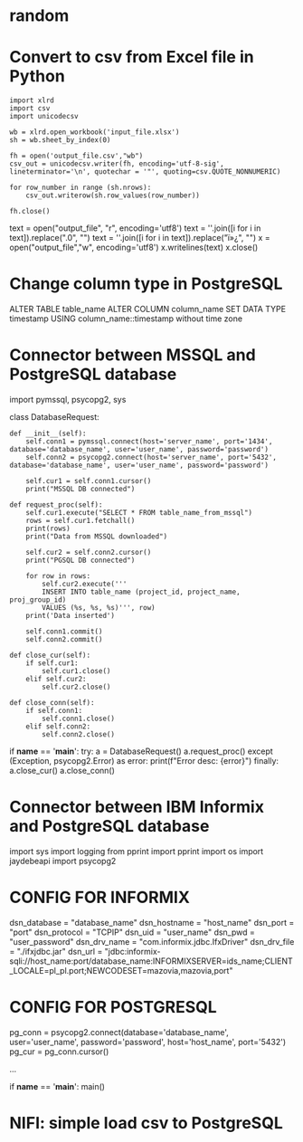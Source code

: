 # random

# Convert to csv from Excel file in Python

	import xlrd
	import csv
	import unicodecsv
	
	wb = xlrd.open_workbook('input_file.xlsx')
	sh = wb.sheet_by_index(0)
	
	fh = open('output_file.csv',"wb")
	csv_out = unicodecsv.writer(fh, encoding='utf-8-sig', lineterminator='\n', quotechar = '"', quoting=csv.QUOTE_NONNUMERIC)
	
	for row_number in range (sh.nrows):
	    csv_out.writerow(sh.row_values(row_number))
	
	fh.close()

text = open("output_file", "r", encoding='utf8')
text = ''.join([i for i in text]).replace(".0", "")
text = ''.join([i for i in text]).replace("ï»¿", "")
x = open("output_file","w", encoding='utf8')
x.writelines(text)
x.close()

# Change column type in PostgreSQL

ALTER TABLE table_name ALTER COLUMN column_name SET DATA TYPE timestamp USING column_name::timestamp without time zone

# Connector between MSSQL and PostgreSQL database

import pymssql, psycopg2, sys

class DatabaseRequest:

    def __init__(self):
        self.conn1 = pymssql.connect(host='server_name', port='1434', database='database_name', user='user_name', password='password')
        self.conn2 = psycopg2.connect(host='server_name', port='5432', database='database_name', user='user_name', password='password')
        
        self.cur1 = self.conn1.cursor()
        print("MSSQL DB connected")

    def request_proc(self):
        self.cur1.execute("SELECT * FROM table_name_from_mssql")
        rows = self.cur1.fetchall()
        print(rows)
        print("Data from MSSQL downloaded") 

        self.cur2 = self.conn2.cursor()
        print("PGSQL DB connected")
        
        for row in rows:
            self.cur2.execute('''
			INSERT INTO table_name (project_id, project_name, proj_group_id) 
			VALUES (%s, %s, %s)''', row)
        print('Data inserted')

        self.conn1.commit()
        self.conn2.commit()
        
    def close_cur(self):
        if self.cur1:
            self.cur1.close()
        elif self.cur2:
            self.cur2.close()

    def close_conn(self):
        if self.conn1:
            self.conn1.close()
        elif self.conn2:
            self.conn2.close()

if __name__ == '__main__':
    try:
        a = DatabaseRequest()
        a.request_proc()
    except (Exception, psycopg2.Error) as error:
        print(f"Error desc: {error}")
    finally:
        a.close_cur()
        a.close_conn()
        
# Connector between IBM Informix and PostgreSQL database

import sys
import logging
from pprint import pprint
import os
import jaydebeapi
import psycopg2

# CONFIG FOR INFORMIX
dsn_database = "database_name"
dsn_hostname = "host_name"
dsn_port = "port"
dsn_protocol = "TCPIP"
dsn_uid = "user_name"
dsn_pwd = "user_password"
dsn_drv_name = "com.informix.jdbc.IfxDriver"
dsn_drv_file = "./ifxjdbc.jar"
dsn_url = "jdbc:informix-sqli://host_name:port/database_name:INFORMIXSERVER=ids_name;CLIENT_LOCALE=pl_pl.port;NEWCODESET=mazovia,mazovia,port"

# CONFIG FOR POSTGRESQL
pg_conn = psycopg2.connect(database='database_name', user='user_name', password='password', host='host_name', port='5432')
pg_cur = pg_conn.cursor()

...

if __name__ == '__main__':
    main()

# NIFI: simple load csv to PostgreSQL

<?xml version="1.0" encoding="UTF-8" standalone="yes"?>
<template encoding-version="1.2">
    <description></description>
    <groupId>edd5ca27-016d-1000-f910-b874992b16db</groupId>
    <name>csv_to_postgres</name>
    <snippet>
        <connections>
            <id>33ee143a-a788-35e9-0000-000000000000</id>
            <parentGroupId>78ed13ea-8e77-355e-0000-000000000000</parentGroupId>
            <backPressureDataSizeThreshold>1 GB</backPressureDataSizeThreshold>
            <backPressureObjectThreshold>10000</backPressureObjectThreshold>
            <destination>
                <groupId>78ed13ea-8e77-355e-0000-000000000000</groupId>
                <id>609c6845-640a-3edc-0000-000000000000</id>
                <type>PROCESSOR</type>
            </destination>
            <flowFileExpiration>0 sec</flowFileExpiration>
            <labelIndex>1</labelIndex>
            <loadBalanceCompression>DO_NOT_COMPRESS</loadBalanceCompression>
            <loadBalancePartitionAttribute></loadBalancePartitionAttribute>
            <loadBalanceStatus>LOAD_BALANCE_NOT_CONFIGURED</loadBalanceStatus>
            <loadBalanceStrategy>DO_NOT_LOAD_BALANCE</loadBalanceStrategy>
            <name></name>
            <selectedRelationships>success</selectedRelationships>
            <source>
                <groupId>78ed13ea-8e77-355e-0000-000000000000</groupId>
                <id>3460a102-c24d-3e37-0000-000000000000</id>
                <type>PROCESSOR</type>
            </source>
            <zIndex>0</zIndex>
        </connections>
        <connections>
            <id>4ce1cfbe-40b9-3a0c-0000-000000000000</id>
            <parentGroupId>78ed13ea-8e77-355e-0000-000000000000</parentGroupId>
            <backPressureDataSizeThreshold>1 GB</backPressureDataSizeThreshold>
            <backPressureObjectThreshold>10000</backPressureObjectThreshold>
            <destination>
                <groupId>78ed13ea-8e77-355e-0000-000000000000</groupId>
                <id>a3f416b4-ae35-3d0f-0000-000000000000</id>
                <type>PROCESSOR</type>
            </destination>
            <flowFileExpiration>0 sec</flowFileExpiration>
            <labelIndex>1</labelIndex>
            <loadBalanceCompression>DO_NOT_COMPRESS</loadBalanceCompression>
            <loadBalancePartitionAttribute></loadBalancePartitionAttribute>
            <loadBalanceStatus>LOAD_BALANCE_NOT_CONFIGURED</loadBalanceStatus>
            <loadBalanceStrategy>DO_NOT_LOAD_BALANCE</loadBalanceStrategy>
            <name></name>
            <selectedRelationships>sql</selectedRelationships>
            <source>
                <groupId>78ed13ea-8e77-355e-0000-000000000000</groupId>
                <id>b9b34187-d5c4-3730-0000-000000000000</id>
                <type>PROCESSOR</type>
            </source>
            <zIndex>0</zIndex>
        </connections>
        <connections>
            <id>7c55f686-f922-32d5-0000-000000000000</id>
            <parentGroupId>78ed13ea-8e77-355e-0000-000000000000</parentGroupId>
            <backPressureDataSizeThreshold>1 GB</backPressureDataSizeThreshold>
            <backPressureObjectThreshold>10000</backPressureObjectThreshold>
            <destination>
                <groupId>78ed13ea-8e77-355e-0000-000000000000</groupId>
                <id>b9b34187-d5c4-3730-0000-000000000000</id>
                <type>PROCESSOR</type>
            </destination>
            <flowFileExpiration>0 sec</flowFileExpiration>
            <labelIndex>1</labelIndex>
            <loadBalanceCompression>DO_NOT_COMPRESS</loadBalanceCompression>
            <loadBalancePartitionAttribute></loadBalancePartitionAttribute>
            <loadBalanceStatus>LOAD_BALANCE_NOT_CONFIGURED</loadBalanceStatus>
            <loadBalanceStrategy>DO_NOT_LOAD_BALANCE</loadBalanceStrategy>
            <name></name>
            <selectedRelationships>success</selectedRelationships>
            <source>
                <groupId>78ed13ea-8e77-355e-0000-000000000000</groupId>
                <id>500e2a2e-6b1f-3aa0-0000-000000000000</id>
                <type>PROCESSOR</type>
            </source>
            <zIndex>0</zIndex>
        </connections>
        <connections>
            <id>afae88cf-c775-3583-0000-000000000000</id>
            <parentGroupId>78ed13ea-8e77-355e-0000-000000000000</parentGroupId>
            <backPressureDataSizeThreshold>1 GB</backPressureDataSizeThreshold>
            <backPressureObjectThreshold>10000</backPressureObjectThreshold>
            <destination>
                <groupId>78ed13ea-8e77-355e-0000-000000000000</groupId>
                <id>500e2a2e-6b1f-3aa0-0000-000000000000</id>
                <type>PROCESSOR</type>
            </destination>
            <flowFileExpiration>0 sec</flowFileExpiration>
            <labelIndex>1</labelIndex>
            <loadBalanceCompression>DO_NOT_COMPRESS</loadBalanceCompression>
            <loadBalancePartitionAttribute></loadBalancePartitionAttribute>
            <loadBalanceStatus>LOAD_BALANCE_NOT_CONFIGURED</loadBalanceStatus>
            <loadBalanceStrategy>DO_NOT_LOAD_BALANCE</loadBalanceStrategy>
            <name></name>
            <selectedRelationships>success</selectedRelationships>
            <source>
                <groupId>78ed13ea-8e77-355e-0000-000000000000</groupId>
                <id>609c6845-640a-3edc-0000-000000000000</id>
                <type>PROCESSOR</type>
            </source>
            <zIndex>0</zIndex>
        </connections>
        <controllerServices>
            <id>d20851ae-43ce-37d5-0000-000000000000</id>
            <parentGroupId>78ed13ea-8e77-355e-0000-000000000000</parentGroupId>
            <bundle>
                <artifact>nifi-dbcp-service-nar</artifact>
                <group>org.apache.nifi</group>
                <version>1.9.2</version>
            </bundle>
            <comments></comments>
            <descriptors>
                <entry>
                    <key>Database Connection URL</key>
                    <value>
                        <name>Database Connection URL</name>
                    </value>
                </entry>
                <entry>
                    <key>Database Driver Class Name</key>
                    <value>
                        <name>Database Driver Class Name</name>
                    </value>
                </entry>
                <entry>
                    <key>database-driver-locations</key>
                    <value>
                        <name>database-driver-locations</name>
                    </value>
                </entry>
                <entry>
                    <key>kerberos-credentials-service</key>
                    <value>
                        <identifiesControllerService>org.apache.nifi.kerberos.KerberosCredentialsService</identifiesControllerService>
                        <name>kerberos-credentials-service</name>
                    </value>
                </entry>
                <entry>
                    <key>Database User</key>
                    <value>
                        <name>Database User</name>
                    </value>
                </entry>
                <entry>
                    <key>Password</key>
                    <value>
                        <name>Password</name>
                    </value>
                </entry>
                <entry>
                    <key>Max Wait Time</key>
                    <value>
                        <name>Max Wait Time</name>
                    </value>
                </entry>
                <entry>
                    <key>Max Total Connections</key>
                    <value>
                        <name>Max Total Connections</name>
                    </value>
                </entry>
                <entry>
                    <key>Validation-query</key>
                    <value>
                        <name>Validation-query</name>
                    </value>
                </entry>
                <entry>
                    <key>dbcp-min-idle-conns</key>
                    <value>
                        <name>dbcp-min-idle-conns</name>
                    </value>
                </entry>
                <entry>
                    <key>dbcp-max-idle-conns</key>
                    <value>
                        <name>dbcp-max-idle-conns</name>
                    </value>
                </entry>
                <entry>
                    <key>dbcp-max-conn-lifetime</key>
                    <value>
                        <name>dbcp-max-conn-lifetime</name>
                    </value>
                </entry>
                <entry>
                    <key>dbcp-time-between-eviction-runs</key>
                    <value>
                        <name>dbcp-time-between-eviction-runs</name>
                    </value>
                </entry>
                <entry>
                    <key>dbcp-min-evictable-idle-time</key>
                    <value>
                        <name>dbcp-min-evictable-idle-time</name>
                    </value>
                </entry>
                <entry>
                    <key>dbcp-soft-min-evictable-idle-time</key>
                    <value>
                        <name>dbcp-soft-min-evictable-idle-time</name>
                    </value>
                </entry>
            </descriptors>
            <name>PGSQLConnectionPool</name>
            <persistsState>false</persistsState>
            <properties>
                <entry>
                    <key>Database Connection URL</key>
                    <value>jdbc:postgresql://localhost:5432/postgres</value>
                </entry>
                <entry>
                    <key>Database Driver Class Name</key>
                    <value>org.postgresql.Driver</value>
                </entry>
                <entry>
                    <key>database-driver-locations</key>
                    <value>file:///C:/Program Files/PostgreSQL/11/share/java/postgresql-42.2.6.jar</value>
                </entry>
                <entry>
                    <key>kerberos-credentials-service</key>
                </entry>
                <entry>
                    <key>Database User</key>
                    <value>postgres</value>
                </entry>
                <entry>
                    <key>Password</key>
                </entry>
                <entry>
                    <key>Max Wait Time</key>
                    <value>500 millis</value>
                </entry>
                <entry>
                    <key>Max Total Connections</key>
                    <value>8</value>
                </entry>
                <entry>
                    <key>Validation-query</key>
                </entry>
                <entry>
                    <key>dbcp-min-idle-conns</key>
                    <value>0</value>
                </entry>
                <entry>
                    <key>dbcp-max-idle-conns</key>
                    <value>8</value>
                </entry>
                <entry>
                    <key>dbcp-max-conn-lifetime</key>
                    <value>-1</value>
                </entry>
                <entry>
                    <key>dbcp-time-between-eviction-runs</key>
                    <value>-1</value>
                </entry>
                <entry>
                    <key>dbcp-min-evictable-idle-time</key>
                    <value>30 mins</value>
                </entry>
                <entry>
                    <key>dbcp-soft-min-evictable-idle-time</key>
                    <value>-1</value>
                </entry>
            </properties>
            <state>ENABLED</state>
            <type>org.apache.nifi.dbcp.DBCPConnectionPool</type>
        </controllerServices>
        <processors>
            <id>3460a102-c24d-3e37-0000-000000000000</id>
            <parentGroupId>78ed13ea-8e77-355e-0000-000000000000</parentGroupId>
            <position>
                <x>4.639170891637946</x>
                <y>0.13751692525983117</y>
            </position>
            <bundle>
                <artifact>nifi-standard-nar</artifact>
                <group>org.apache.nifi</group>
                <version>1.9.2</version>
            </bundle>
            <config>
                <bulletinLevel>WARN</bulletinLevel>
                <comments></comments>
                <concurrentlySchedulableTaskCount>1</concurrentlySchedulableTaskCount>
                <descriptors>
                    <entry>
                        <key>Input Directory</key>
                        <value>
                            <name>Input Directory</name>
                        </value>
                    </entry>
                    <entry>
                        <key>File Filter</key>
                        <value>
                            <name>File Filter</name>
                        </value>
                    </entry>
                    <entry>
                        <key>Path Filter</key>
                        <value>
                            <name>Path Filter</name>
                        </value>
                    </entry>
                    <entry>
                        <key>Batch Size</key>
                        <value>
                            <name>Batch Size</name>
                        </value>
                    </entry>
                    <entry>
                        <key>Keep Source File</key>
                        <value>
                            <name>Keep Source File</name>
                        </value>
                    </entry>
                    <entry>
                        <key>Recurse Subdirectories</key>
                        <value>
                            <name>Recurse Subdirectories</name>
                        </value>
                    </entry>
                    <entry>
                        <key>Polling Interval</key>
                        <value>
                            <name>Polling Interval</name>
                        </value>
                    </entry>
                    <entry>
                        <key>Ignore Hidden Files</key>
                        <value>
                            <name>Ignore Hidden Files</name>
                        </value>
                    </entry>
                    <entry>
                        <key>Minimum File Age</key>
                        <value>
                            <name>Minimum File Age</name>
                        </value>
                    </entry>
                    <entry>
                        <key>Maximum File Age</key>
                        <value>
                            <name>Maximum File Age</name>
                        </value>
                    </entry>
                    <entry>
                        <key>Minimum File Size</key>
                        <value>
                            <name>Minimum File Size</name>
                        </value>
                    </entry>
                    <entry>
                        <key>Maximum File Size</key>
                        <value>
                            <name>Maximum File Size</name>
                        </value>
                    </entry>
                </descriptors>
                <executionNode>ALL</executionNode>
                <lossTolerant>false</lossTolerant>
                <penaltyDuration>30 sec</penaltyDuration>
                <properties>
                    <entry>
                        <key>Input Directory</key>
                        <value>C:\Users\wojciechle\Downloads\dane</value>
                    </entry>
                    <entry>
                        <key>File Filter</key>
                        <value>[^\.].*\.csv</value>
                    </entry>
                    <entry>
                        <key>Path Filter</key>
                    </entry>
                    <entry>
                        <key>Batch Size</key>
                        <value>10</value>
                    </entry>
                    <entry>
                        <key>Keep Source File</key>
                        <value>true</value>
                    </entry>
                    <entry>
                        <key>Recurse Subdirectories</key>
                        <value>true</value>
                    </entry>
                    <entry>
                        <key>Polling Interval</key>
                        <value>0 sec</value>
                    </entry>
                    <entry>
                        <key>Ignore Hidden Files</key>
                        <value>true</value>
                    </entry>
                    <entry>
                        <key>Minimum File Age</key>
                        <value>0 sec</value>
                    </entry>
                    <entry>
                        <key>Maximum File Age</key>
                    </entry>
                    <entry>
                        <key>Minimum File Size</key>
                        <value>0 B</value>
                    </entry>
                    <entry>
                        <key>Maximum File Size</key>
                    </entry>
                </properties>
                <runDurationMillis>0</runDurationMillis>
                <schedulingPeriod>0 sec</schedulingPeriod>
                <schedulingStrategy>TIMER_DRIVEN</schedulingStrategy>
                <yieldDuration>1 sec</yieldDuration>
            </config>
            <executionNodeRestricted>false</executionNodeRestricted>
            <name>GetFile</name>
            <relationships>
                <autoTerminate>false</autoTerminate>
                <name>success</name>
            </relationships>
            <state>STOPPED</state>
            <style/>
            <type>org.apache.nifi.processors.standard.GetFile</type>
        </processors>
        <processors>
            <id>500e2a2e-6b1f-3aa0-0000-000000000000</id>
            <parentGroupId>78ed13ea-8e77-355e-0000-000000000000</parentGroupId>
            <position>
                <x>662.798912533494</x>
                <y>287.1745934674873</y>
            </position>
            <bundle>
                <artifact>nifi-avro-nar</artifact>
                <group>org.apache.nifi</group>
                <version>1.9.2</version>
            </bundle>
            <config>
                <bulletinLevel>WARN</bulletinLevel>
                <comments></comments>
                <concurrentlySchedulableTaskCount>1</concurrentlySchedulableTaskCount>
                <descriptors>
                    <entry>
                        <key>JSON container options</key>
                        <value>
                            <name>JSON container options</name>
                        </value>
                    </entry>
                    <entry>
                        <key>Wrap Single Record</key>
                        <value>
                            <name>Wrap Single Record</name>
                        </value>
                    </entry>
                    <entry>
                        <key>Avro schema</key>
                        <value>
                            <name>Avro schema</name>
                        </value>
                    </entry>
                </descriptors>
                <executionNode>ALL</executionNode>
                <lossTolerant>false</lossTolerant>
                <penaltyDuration>30 sec</penaltyDuration>
                <properties>
                    <entry>
                        <key>JSON container options</key>
                        <value>array</value>
                    </entry>
                    <entry>
                        <key>Wrap Single Record</key>
                        <value>false</value>
                    </entry>
                    <entry>
                        <key>Avro schema</key>
                    </entry>
                </properties>
                <runDurationMillis>0</runDurationMillis>
                <schedulingPeriod>0 sec</schedulingPeriod>
                <schedulingStrategy>TIMER_DRIVEN</schedulingStrategy>
                <yieldDuration>1 sec</yieldDuration>
            </config>
            <executionNodeRestricted>false</executionNodeRestricted>
            <name>ConvertAvroToJSON</name>
            <relationships>
                <autoTerminate>true</autoTerminate>
                <name>failure</name>
            </relationships>
            <relationships>
                <autoTerminate>false</autoTerminate>
                <name>success</name>
            </relationships>
            <state>STOPPED</state>
            <style/>
            <type>org.apache.nifi.processors.avro.ConvertAvroToJSON</type>
        </processors>
        <processors>
            <id>609c6845-640a-3edc-0000-000000000000</id>
            <parentGroupId>78ed13ea-8e77-355e-0000-000000000000</parentGroupId>
            <position>
                <x>663.9475498113296</x>
                <y>0.0</y>
            </position>
            <bundle>
                <artifact>nifi-kite-nar</artifact>
                <group>org.apache.nifi</group>
                <version>1.9.2</version>
            </bundle>
            <config>
                <bulletinLevel>WARN</bulletinLevel>
                <comments></comments>
                <concurrentlySchedulableTaskCount>1</concurrentlySchedulableTaskCount>
                <descriptors>
                    <entry>
                        <key>Hadoop configuration files</key>
                        <value>
                            <name>Hadoop configuration files</name>
                        </value>
                    </entry>
                    <entry>
                        <key>Record schema</key>
                        <value>
                            <name>Record schema</name>
                        </value>
                    </entry>
                    <entry>
                        <key>CSV charset</key>
                        <value>
                            <name>CSV charset</name>
                        </value>
                    </entry>
                    <entry>
                        <key>CSV delimiter</key>
                        <value>
                            <name>CSV delimiter</name>
                        </value>
                    </entry>
                    <entry>
                        <key>CSV quote character</key>
                        <value>
                            <name>CSV quote character</name>
                        </value>
                    </entry>
                    <entry>
                        <key>CSV escape character</key>
                        <value>
                            <name>CSV escape character</name>
                        </value>
                    </entry>
                    <entry>
                        <key>Use CSV header line</key>
                        <value>
                            <name>Use CSV header line</name>
                        </value>
                    </entry>
                    <entry>
                        <key>Lines to skip</key>
                        <value>
                            <name>Lines to skip</name>
                        </value>
                    </entry>
                    <entry>
                        <key>kite-compression-type</key>
                        <value>
                            <name>kite-compression-type</name>
                        </value>
                    </entry>
                </descriptors>
                <executionNode>ALL</executionNode>
                <lossTolerant>false</lossTolerant>
                <penaltyDuration>30 sec</penaltyDuration>
                <properties>
                    <entry>
                        <key>Hadoop configuration files</key>
                    </entry>
                    <entry>
                        <key>Record schema</key>
                        <value>{
     "type": "record",
     "namespace": "example",
     "name": "test",
     "fields": [
   	   { "name": "id", "type": "int" },
	   { "name": "first_name", "type": "string" },
	   { "name": "last_name", "type": "string" },
	   { "name": "company", "type": "string" }
  ]
}</value>
                    </entry>
                    <entry>
                        <key>CSV charset</key>
                        <value>utf8</value>
                    </entry>
                    <entry>
                        <key>CSV delimiter</key>
                        <value>,</value>
                    </entry>
                    <entry>
                        <key>CSV quote character</key>
                        <value>"</value>
                    </entry>
                    <entry>
                        <key>CSV escape character</key>
                        <value>\</value>
                    </entry>
                    <entry>
                        <key>Use CSV header line</key>
                        <value>false</value>
                    </entry>
                    <entry>
                        <key>Lines to skip</key>
                        <value>0</value>
                    </entry>
                    <entry>
                        <key>kite-compression-type</key>
                        <value>SNAPPY</value>
                    </entry>
                </properties>
                <runDurationMillis>0</runDurationMillis>
                <schedulingPeriod>0 sec</schedulingPeriod>
                <schedulingStrategy>TIMER_DRIVEN</schedulingStrategy>
                <yieldDuration>1 sec</yieldDuration>
            </config>
            <executionNodeRestricted>false</executionNodeRestricted>
            <name>ConvertCSVToAvro</name>
            <relationships>
                <autoTerminate>true</autoTerminate>
                <name>failure</name>
            </relationships>
            <relationships>
                <autoTerminate>true</autoTerminate>
                <name>incompatible</name>
            </relationships>
            <relationships>
                <autoTerminate>false</autoTerminate>
                <name>success</name>
            </relationships>
            <state>STOPPED</state>
            <style/>
            <type>org.apache.nifi.processors.kite.ConvertCSVToAvro</type>
        </processors>
        <processors>
            <id>a3f416b4-ae35-3d0f-0000-000000000000</id>
            <parentGroupId>78ed13ea-8e77-355e-0000-000000000000</parentGroupId>
            <position>
                <x>3.4460049181753902</x>
                <y>657.0554716580781</y>
            </position>
            <bundle>
                <artifact>nifi-standard-nar</artifact>
                <group>org.apache.nifi</group>
                <version>1.9.2</version>
            </bundle>
            <config>
                <bulletinLevel>WARN</bulletinLevel>
                <comments></comments>
                <concurrentlySchedulableTaskCount>1</concurrentlySchedulableTaskCount>
                <descriptors>
                    <entry>
                        <key>JDBC Connection Pool</key>
                        <value>
                            <identifiesControllerService>org.apache.nifi.dbcp.DBCPService</identifiesControllerService>
                            <name>JDBC Connection Pool</name>
                        </value>
                    </entry>
                    <entry>
                        <key>putsql-sql-statement</key>
                        <value>
                            <name>putsql-sql-statement</name>
                        </value>
                    </entry>
                    <entry>
                        <key>Support Fragmented Transactions</key>
                        <value>
                            <name>Support Fragmented Transactions</name>
                        </value>
                    </entry>
                    <entry>
                        <key>database-session-autocommit</key>
                        <value>
                            <name>database-session-autocommit</name>
                        </value>
                    </entry>
                    <entry>
                        <key>Transaction Timeout</key>
                        <value>
                            <name>Transaction Timeout</name>
                        </value>
                    </entry>
                    <entry>
                        <key>Batch Size</key>
                        <value>
                            <name>Batch Size</name>
                        </value>
                    </entry>
                    <entry>
                        <key>Obtain Generated Keys</key>
                        <value>
                            <name>Obtain Generated Keys</name>
                        </value>
                    </entry>
                    <entry>
                        <key>rollback-on-failure</key>
                        <value>
                            <name>rollback-on-failure</name>
                        </value>
                    </entry>
                </descriptors>
                <executionNode>ALL</executionNode>
                <lossTolerant>false</lossTolerant>
                <penaltyDuration>30 sec</penaltyDuration>
                <properties>
                    <entry>
                        <key>JDBC Connection Pool</key>
                        <value>d20851ae-43ce-37d5-0000-000000000000</value>
                    </entry>
                    <entry>
                        <key>putsql-sql-statement</key>
                    </entry>
                    <entry>
                        <key>Support Fragmented Transactions</key>
                        <value>true</value>
                    </entry>
                    <entry>
                        <key>database-session-autocommit</key>
                        <value>false</value>
                    </entry>
                    <entry>
                        <key>Transaction Timeout</key>
                    </entry>
                    <entry>
                        <key>Batch Size</key>
                        <value>100</value>
                    </entry>
                    <entry>
                        <key>Obtain Generated Keys</key>
                        <value>false</value>
                    </entry>
                    <entry>
                        <key>rollback-on-failure</key>
                        <value>false</value>
                    </entry>
                </properties>
                <runDurationMillis>0</runDurationMillis>
                <schedulingPeriod>0 sec</schedulingPeriod>
                <schedulingStrategy>TIMER_DRIVEN</schedulingStrategy>
                <yieldDuration>1 sec</yieldDuration>
            </config>
            <executionNodeRestricted>false</executionNodeRestricted>
            <name>PutSQL</name>
            <relationships>
                <autoTerminate>true</autoTerminate>
                <name>failure</name>
            </relationships>
            <relationships>
                <autoTerminate>true</autoTerminate>
                <name>retry</name>
            </relationships>
            <relationships>
                <autoTerminate>true</autoTerminate>
                <name>success</name>
            </relationships>
            <state>STOPPED</state>
            <style/>
            <type>org.apache.nifi.processors.standard.PutSQL</type>
        </processors>
        <processors>
            <id>b9b34187-d5c4-3730-0000-000000000000</id>
            <parentGroupId>78ed13ea-8e77-355e-0000-000000000000</parentGroupId>
            <position>
                <x>0.0</x>
                <y>279.13366432551345</y>
            </position>
            <bundle>
                <artifact>nifi-standard-nar</artifact>
                <group>org.apache.nifi</group>
                <version>1.9.2</version>
            </bundle>
            <config>
                <bulletinLevel>WARN</bulletinLevel>
                <comments></comments>
                <concurrentlySchedulableTaskCount>1</concurrentlySchedulableTaskCount>
                <descriptors>
                    <entry>
                        <key>JDBC Connection Pool</key>
                        <value>
                            <identifiesControllerService>org.apache.nifi.dbcp.DBCPService</identifiesControllerService>
                            <name>JDBC Connection Pool</name>
                        </value>
                    </entry>
                    <entry>
                        <key>Statement Type</key>
                        <value>
                            <name>Statement Type</name>
                        </value>
                    </entry>
                    <entry>
                        <key>Table Name</key>
                        <value>
                            <name>Table Name</name>
                        </value>
                    </entry>
                    <entry>
                        <key>Catalog Name</key>
                        <value>
                            <name>Catalog Name</name>
                        </value>
                    </entry>
                    <entry>
                        <key>Schema Name</key>
                        <value>
                            <name>Schema Name</name>
                        </value>
                    </entry>
                    <entry>
                        <key>Translate Field Names</key>
                        <value>
                            <name>Translate Field Names</name>
                        </value>
                    </entry>
                    <entry>
                        <key>Unmatched Field Behavior</key>
                        <value>
                            <name>Unmatched Field Behavior</name>
                        </value>
                    </entry>
                    <entry>
                        <key>Unmatched Column Behavior</key>
                        <value>
                            <name>Unmatched Column Behavior</name>
                        </value>
                    </entry>
                    <entry>
                        <key>Update Keys</key>
                        <value>
                            <name>Update Keys</name>
                        </value>
                    </entry>
                    <entry>
                        <key>jts-quoted-identifiers</key>
                        <value>
                            <name>jts-quoted-identifiers</name>
                        </value>
                    </entry>
                    <entry>
                        <key>jts-quoted-table-identifiers</key>
                        <value>
                            <name>jts-quoted-table-identifiers</name>
                        </value>
                    </entry>
                    <entry>
                        <key>jts-sql-param-attr-prefix</key>
                        <value>
                            <name>jts-sql-param-attr-prefix</name>
                        </value>
                    </entry>
                    <entry>
                        <key>table-schema-cache-size</key>
                        <value>
                            <name>table-schema-cache-size</name>
                        </value>
                    </entry>
                </descriptors>
                <executionNode>ALL</executionNode>
                <lossTolerant>false</lossTolerant>
                <penaltyDuration>30 sec</penaltyDuration>
                <properties>
                    <entry>
                        <key>JDBC Connection Pool</key>
                        <value>d20851ae-43ce-37d5-0000-000000000000</value>
                    </entry>
                    <entry>
                        <key>Statement Type</key>
                        <value>INSERT</value>
                    </entry>
                    <entry>
                        <key>Table Name</key>
                        <value>test</value>
                    </entry>
                    <entry>
                        <key>Catalog Name</key>
                    </entry>
                    <entry>
                        <key>Schema Name</key>
                    </entry>
                    <entry>
                        <key>Translate Field Names</key>
                        <value>true</value>
                    </entry>
                    <entry>
                        <key>Unmatched Field Behavior</key>
                        <value>Ignore Unmatched Fields</value>
                    </entry>
                    <entry>
                        <key>Unmatched Column Behavior</key>
                        <value>Fail on Unmatched Columns</value>
                    </entry>
                    <entry>
                        <key>Update Keys</key>
                    </entry>
                    <entry>
                        <key>jts-quoted-identifiers</key>
                        <value>false</value>
                    </entry>
                    <entry>
                        <key>jts-quoted-table-identifiers</key>
                        <value>false</value>
                    </entry>
                    <entry>
                        <key>jts-sql-param-attr-prefix</key>
                        <value>sql</value>
                    </entry>
                    <entry>
                        <key>table-schema-cache-size</key>
                        <value>100</value>
                    </entry>
                </properties>
                <runDurationMillis>0</runDurationMillis>
                <schedulingPeriod>0 sec</schedulingPeriod>
                <schedulingStrategy>TIMER_DRIVEN</schedulingStrategy>
                <yieldDuration>1 sec</yieldDuration>
            </config>
            <executionNodeRestricted>false</executionNodeRestricted>
            <name>ConvertJSONToSQL</name>
            <relationships>
                <autoTerminate>true</autoTerminate>
                <name>failure</name>
            </relationships>
            <relationships>
                <autoTerminate>true</autoTerminate>
                <name>original</name>
            </relationships>
            <relationships>
                <autoTerminate>false</autoTerminate>
                <name>sql</name>
            </relationships>
            <state>STOPPED</state>
            <style/>
            <type>org.apache.nifi.processors.standard.ConvertJSONToSQL</type>
        </processors>
    </snippet>
    <timestamp>10/21/2019 12:44:33 CEST</timestamp>
</template>
